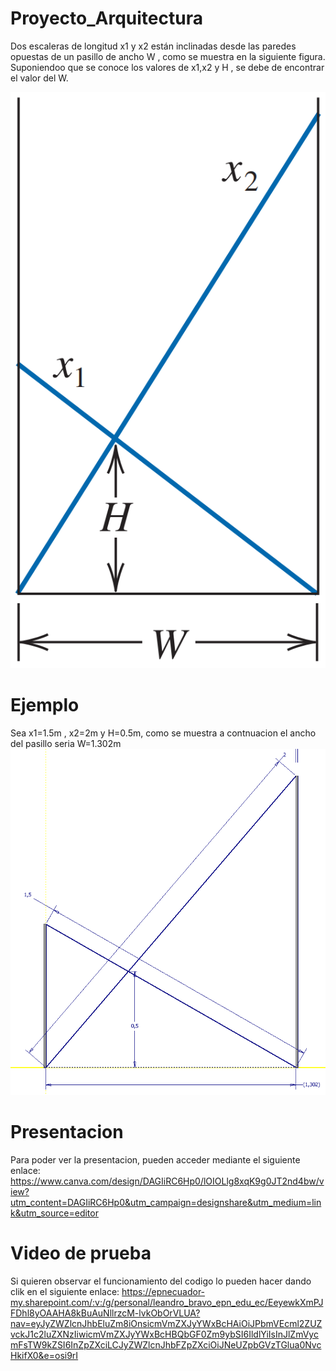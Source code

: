 # Proyecto_Arquitectura
Dos escaleras de longitud x1 y x2 están inclinadas desde las paredes opuestas de un pasillo de ancho W , como se muestra en la siguiente figura.
Suponiendoo que se conoce los valores de x1,x2 y H , se debe de encontrar el valor del W.

![alt text](assets/image.png)

# Ejemplo
Sea x1=1.5m , x2=2m y H=0.5m, como se muestra a contnuacion el ancho del pasillo seria W=1.302m
![alt text](assets/image-1.png)

# Presentacion
Para poder ver la presentacion, pueden acceder mediante el siguiente enlace:
https://www.canva.com/design/DAGIiRC6Hp0/lOIOLlg8xqK9g0JT2nd4bw/view?utm_content=DAGIiRC6Hp0&utm_campaign=designshare&utm_medium=link&utm_source=editor
# Video de prueba
Si quieren observar el funcionamiento del codigo lo pueden hacer dando clik en el siguiente enlace:
https://epnecuador-my.sharepoint.com/:v:/g/personal/leandro_bravo_epn_edu_ec/EeyewkXmPJFDhl8yOAAHA8kBuAuNllrzcM-lvkObOrVLUA?nav=eyJyZWZlcnJhbEluZm8iOnsicmVmZXJyYWxBcHAiOiJPbmVEcml2ZUZvckJ1c2luZXNzIiwicmVmZXJyYWxBcHBQbGF0Zm9ybSI6IldlYiIsInJlZmVycmFsTW9kZSI6InZpZXciLCJyZWZlcnJhbFZpZXciOiJNeUZpbGVzTGlua0NvcHkifX0&e=osi9rI
